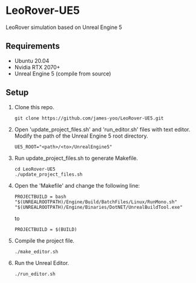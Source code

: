 # LeoRover-UE5
LeoRover simulation based on Unreal Engine 5

## Requirements
- Ubuntu 20.04
- Nvidia RTX 2070+
- Unreal Engine 5 (compile from source)

## Setup
1. Clone this repo.
   ```
   git clone https://github.com/james-yoo/LeoRover-UE5.git
   ```
2. Open 'update_project_files.sh' and 'run_editor.sh' files with text editor. Modify the path of the Unreal Engine 5 root directory.
   ```
   UE5_ROOT="<path>/<to>/UnrealEngine5"
   ```
3. Run update_project_files.sh to generate Makefile.
   ```
   cd LeoRover-UE5
   ./update_project_files.sh
   ```
4. Open the 'Makefile' and change the following line:
   ```
   PROJECTBUILD = bash "$(UNREALROOTPATH)/Engine/Build/BatchFiles/Linux/RunMono.sh" "$(UNREALROOTPATH)/Engine/Binaries/DotNET/UnrealBuildTool.exe"
   ```
   to
   ```
   PROJECTBUILD = $(BUILD)
   ```
5. Compile the project file.
   ```
   ./make_editor.sh
   ```
6. Run the Unreal Editor.
   ```
   ./run_editor.sh
   ```